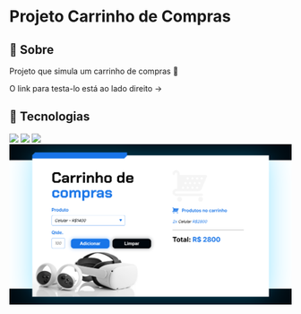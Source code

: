 <h1>Projeto Carrinho de Compras</h1>

<h2>🔖 Sobre</h2>
<p>Projeto que simula um carrinho de compras 🛒</p>
<p>O link para testa-lo está ao lado direito -></p>

## 🚀 Tecnologias
<div>
  <img src="https://img.shields.io/badge/HTML-239120?style=for-the-badge&logo=html5&logoColor=white">
  <img src="https://img.shields.io/badge/CSS-239120?&style=for-the-badge&logo=css3&logoColor=white">
  <img src="https://img.shields.io/badge/JavaScript-F7DF1E?style=for-the-badge&logo=javascript&logoColor=black">
</div>

<img src="assets/projetoFuncionando.png" alt="Projeto Logo" />